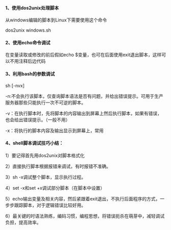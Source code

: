 #### 1、使用dos2unix处理脚本

从windows编辑的脚本到Linux下需要使用这个命令

dos2unix windows.sh

#### 2、使用echo命令调试

在变量读取或修改的前后假如echo $变量，也可在后面使用exit退出脚本，这样可以不用注释后边代码

#### 3、利用bash的参数调试

sh \[-nvx\]

-n:不会执行该脚本，仅查询脚本语法是否有问题，并给出错误提示。可用于生产服务器那些只能执行一次不可逆的脚本。

-v：在执行脚本时，先将脚本的内容输出到屏幕上然后执行脚本，如果有错误，也会给出错误提示。（一般不用）

-x：将执行的脚本内容及输出显示到屏幕上，常用

#### 4、shell脚本调试技巧小结：

1）要记得首先用dos2unix对脚本格式化

2）直接执行脚本根据报错来调试，有时报错不准确。

3）sh -x调试整个脚本，显示执行过程。

4）set -x和set +x调试部分脚本（在脚本中设置）

5）echo输出变量及相关内容，然后紧跟着exit退出，不执行后面程序的方式，一步步跟踪脚本，对于逻辑错误比较好用。

6）最关键的时语法熟练，编码习惯，编程思想，将错误扼杀在萌芽中，减轻调试负担，提高效率。



